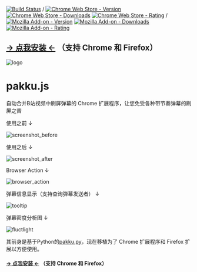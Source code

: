 [![Build Status](https://travis-ci.org/xmcp/pakku.js.svg?branch=master)](https://travis-ci.org/xmcp/pakku.js)
/
[![Chrome Web Store - Version](https://img.shields.io/chrome-web-store/v/jklfcpboamajpiikgkbjcnnnnooefbhh.svg)](https://chrome.google.com/webstore/detail/pakku/jklfcpboamajpiikgkbjcnnnnooefbhh)
[![Chrome Web Store - Downloads](https://img.shields.io/chrome-web-store/d/jklfcpboamajpiikgkbjcnnnnooefbhh.svg)](https://chrome.google.com/webstore/detail/pakku/jklfcpboamajpiikgkbjcnnnnooefbhh)
[![Chrome Web Store - Rating](https://img.shields.io/chrome-web-store/rating/jklfcpboamajpiikgkbjcnnnnooefbhh.svg)](https://chrome.google.com/webstore/detail/pakku/jklfcpboamajpiikgkbjcnnnnooefbhh)
/
[![Mozilla Add-on - Version](https://img.shields.io/amo/v/pakkujs.svg)](https://addons.mozilla.org/zh-CN/firefox/addon/pakkujs?src=external-shield)
[![Mozilla Add-on - Downloads](https://img.shields.io/amo/users/pakkujs.svg)](https://addons.mozilla.org/zh-CN/firefox/addon/pakkujs?src=external-shield)
[![Mozilla Add-on - Rating](https://img.shields.io/amo/rating/pakkujs.svg)](https://addons.mozilla.org/zh-CN/firefox/addon/pakkujs?src=external-shield)

## [→ 点我安装 ←](http://s.xmcp.ml/pakkujs/?src=readme_1) （支持 Chrome 和 Firefox）

![logo](https://cloud.githubusercontent.com/assets/6646473/17503651/20b41376-5e24-11e6-8829-6b8a0ccd47a9.png)
# pakku.js
自动合并B站视频中刷屏弹幕的 Chrome 扩展程序，让您免受各种带节奏弹幕的刷屏之苦

使用之前 ↓

![screenshot_before](https://user-images.githubusercontent.com/6646473/27000977-c4d32444-4df0-11e7-8049-2a611f174471.png)

使用之后 ↓

![screenshot_after](https://user-images.githubusercontent.com/6646473/27000990-3ff7deee-4df1-11e7-90ba-32647c1defea.png)

Browser Action ↓

![browser_action](https://user-images.githubusercontent.com/6646473/33228331-7634e16a-d1f3-11e7-959e-900e94c4dda2.png)

弹幕信息显示（支持查询弹幕发送者） ↓

![tooltip](https://user-images.githubusercontent.com/6646473/33228335-9a230cd2-d1f3-11e7-8a1f-96adc513f752.png)

弹幕密度分析图 ↓

![fluctlight](https://user-images.githubusercontent.com/6646473/33803656-aaac2e66-ddcf-11e7-8d6f-be3de9f5350e.png)


其前身是基于Python的[pakku.py](https://github.com/xmcp/pakku.py)，现在移植为了 Chrome 扩展程序和 Firefox 扩展以方便使用。

#### [→ 点我安装 ←](http://s.xmcp.ml/pakkujs/?src=readme_2) （支持 Chrome 和 Firefox）
